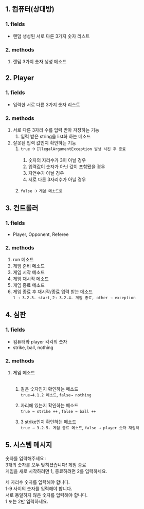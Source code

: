 ## 1. 컴퓨터(상대방)

### 1. fields

- 랜덤 생성된 서로 다른 3가지 숫자 리스트

### 2. methods

1. 랜덤 3가지 숫자 생성 메소드

## 2. Player

### 1. fields

- 입력한 서로 다른 3가지 숫자 리스트

### 2. methods

1. 서로 다른 3자리 수를 입력 받아 저장하는 기능
    1. 입력 받은 string을 list화 하는 메소드
2. 잘못된 입력 값인지 확인하는 기능
    1. `true` → `IllegalArgumentException 발생 시킨 후 종료`<br><br>
        1. 숫자의 자리수가 3이 아닐 경우<br>
        2. 입력값이 숫자가 아닌 값이 포함됐을 경우
        3. 자연수가 아닐 경우
        4. 서로 다른 3자리수가 아닐 경우<br><br>
    2. `false` → `게임 메소드로`

## 3. 컨트롤러

### 1. fields
- Player, Opponent, Referee
### 2. methods
1. run 메소드
2. 게임 준비 메소드
3. 게임 시작 메소드
4. 게임 재시작 메소드
5. 게임 종료 메소드
6. 게임 종료 후 재시작/종료 입력 받는 메소드<br>
   `1 → 3.2.3. start`, `2→ 3.2.4. 게임 종료, other → exception`

## 4. 심판

### 1. fields

- 컴퓨터와 player 각각의 숫자
- strike, ball, nothing

### 2. methods

1. 게임 메소드<br /><br />
    1. 같은 숫자인지 확인하는 메소드<br>
       `true→4.1.2 메소드`, `false→ nothing`

    2. 자리에 있는지 확인하는 메소드<br>
       `true → strike ++` , `false → ball ++`

    3. 3 strike인지 확인하는 메소드<br>
       `true → 3.2.5. 게임 종료 메소드`, `false → player 숫자 재입력`


## 5. 시스템 메시지

숫자를 입력해주세요 :<br>
3개의 숫자를 모두 맞히셨습니다! 게임 종료<br>
게임을 새로 시작하려면 1, 종료하려면 2를 입력하세요.<br>

세 자리수 숫자를 입력해야 합니다.<br>
1-9 사이의 숫자를 입력해야 합니다.<br>
서로 동일하지 않은 숫자를 입력해야 합니다.<br>
1 또는 2만 입력하세요.<br>